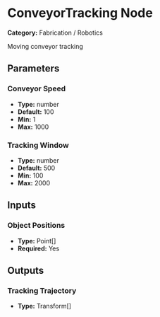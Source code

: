 
# ConveyorTracking Node

**Category:** Fabrication / Robotics

Moving conveyor tracking

## Parameters


### Conveyor Speed
- **Type:** number
- **Default:** 100
- **Min:** 1
- **Max:** 1000



### Tracking Window
- **Type:** number
- **Default:** 500
- **Min:** 100
- **Max:** 2000



## Inputs


### Object Positions
- **Type:** Point[]
- **Required:** Yes



## Outputs


### Tracking Trajectory
- **Type:** Transform[]




